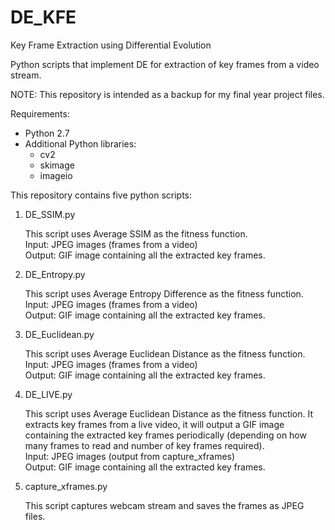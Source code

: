 # DE_KFE
Key Frame Extraction using Differential Evolution

Python scripts that implement DE for extraction of key frames from a video stream.

NOTE: This repository is intended as a backup for my final year project files.

Requirements:
* Python 2.7
* Additional Python libraries:
  * cv2
  * skimage
  * imageio

This repository contains five python scripts:

1. DE_SSIM.py

   This script uses Average SSIM as the fitness function.  
   Input: JPEG images (frames from a video)  
   Output: GIF image containing all the extracted key frames.
  
2. DE_Entropy.py

   This script uses Average Entropy Difference as the fitness function.  
   Input: JPEG images (frames from a video)  
   Output: GIF image containing all the extracted key frames.
  
3. DE_Euclidean.py

   This script uses Average Euclidean Distance as the fitness function.  
   Input: JPEG images (frames from a video)  
   Output: GIF image containing all the extracted key frames.
  
4. DE_LIVE.py

   This script uses Average Euclidean Distance as the fitness function. It extracts key frames from a live video,
   it will output a GIF image containing the extracted key frames periodically 
   (depending on how many frames to read and number of key frames required).  
   Input: JPEG images (output from capture_xframes)  
   Output: GIF image containing all the extracted key frames.
  
5. capture_xframes.py

   This script captures webcam stream and saves the frames as JPEG files.
  
